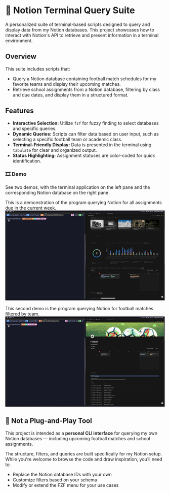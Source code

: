 # 📓 Notion Terminal Query Suite

A personalized suite of terminal-based scripts designed to query and display data from my Notion databases. This project showcases how to interact with Notion's API to retrieve and present information in a terminal environment.

## Overview
This suite includes scripts that:
- Query a Notion database containing football match schedules for my favorite teams and display their upcoming matches.
- Retrieve school assignments from a Notion database, filtering by class and due dates, and display them in a structured format.


## Features
- **Interactive Selection:** Utilize `fzf` for fuzzy finding to select databases and specific queries.
- **Dynamic Queries:** Scripts can filter data based on user input, such as selecting a specific football team or academic class.
- **Terminal-Friendly Display:** Data is presented in the terminal using `tabulate` for clear and organized output.
- **Status Highlighting:** Assignment statuses are color-coded for quick identification.

### 🎞️ Demo

See two demos, with the terminal application on the left pane and the corresponding Notion database on the right pane. 

This is a demonstration of the program querying Notion for all assignments due in the current week. 
![Assignments Demo](docs/week_demo.gif)

This second demo is the program querying Notion for football matches filtered by team.
![Football Demo](docs/football_demo.gif)

## 🚧 Not a Plug-and-Play Tool

This project is intended as a **personal CLI interface** for querying my own Notion databases — including upcoming football matches and school assignments.

The structure, filters, and queries are built specifically for my Notion setup. While you're welcome to browse the code and draw inspiration, you’ll need to:

- Replace the Notion database IDs with your own
- Customize filters based on your schema
- Modify or extend the FZF menu for your use cases
